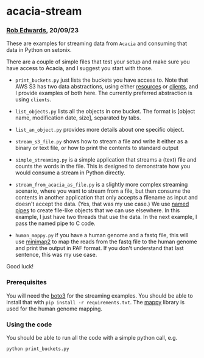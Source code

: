 # acacia-stream

### [Rob Edwards](https://github.com/linsalrob), 20/09/23

These are examples for streaming data from `Acacia` and consuming that data in Python on setonix. 

There are a couple of simple files that test your setup and make sure you have access to Acacia, 
and I suggest you start with those.

   - `print_buckets.py` just lists the buckets you have access to. Note that AWS S3 has two data abstractions, 
using either [resources](https://boto3.amazonaws.com/v1/documentation/api/latest/guide/resources.html) or 
[clients](https://boto3.amazonaws.com/v1/documentation/api/latest/guide/clients.html),
and I provide examples of both here. The currently preferred abstraction is using `clients`.

   - `list_objects.py` lists all the objects in one bucket. The format is [object name, modification date, size], 
separated by tabs.

   - `list_an_object.py` provides more details about one specific object.

   - `stream_s3_file.py` shows how to stream a file and write it either as a binary or text file, or how to 
print the contents to standard output

   - `simple_streaming.py` is a simple application that streams a (text) file and counts the words in the file.
This is designed to demonstrate how you would consume a stream in Python directly.

   - `stream_from_acacia_as_file.py` is a slightly more complex streaming scenario, where you want to stream
from a file, but then consume the contents in another application that only accepts a filename as input and
doesn't accept the data. (Yes, that was my use case.) We use 
[named pipes](https://man7.org/linux/man-pages/man7/fifo.7.html) to create file-like objects that we can
use elsewhere. In this example, I just have two threads that use the data. In the next example, I pass the
named pipe to C code.

   - `human_mappy.py` if you have a human genome and a fastq file, this will use 
[minimap2](https://github.com/lh3/minimap2) to map the reads from the fastq file to the human genome and 
print the output in PAF format. If you don't understand that last sentence, this was my use case.

Good luck!

### Prerequisites

You will need the [boto3](https://pypi.org/project/boto3/) for the streaming examples. You should 
be able to install that with `pip install -r requirements.txt`. The [mappy](https://pypi.org/project/mappy/)
library is used for the human genome mapping.

### Using the code

You should be able to run all the code with a simple python call, e.g.

`python print_buckets.py`

